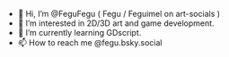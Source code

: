 - 👋 Hi, I’m @FeguFegu ( Fegu / Feguimel on art-socials )
- 👀 I’m interested in 2D/3D art and game development.
- 🌱 I’m currently learning GDscript.
- 📫 How to reach me @fegu.bsky.social

<!---
FeguFegu/FeguFegu is a ✨ special ✨ repository because its `README.md` (this file) appears on your GitHub profile.
You can click the Preview link to take a look at your changes.
--->
